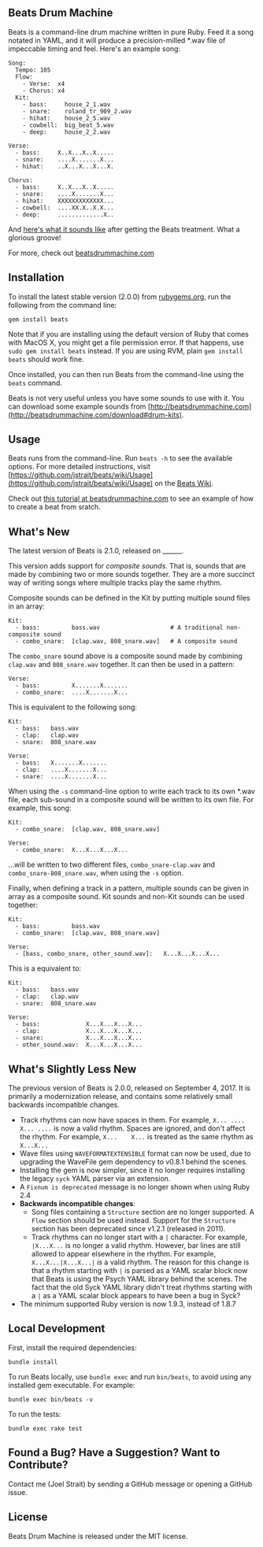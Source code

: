 Beats Drum Machine
------------------

Beats is a command-line drum machine written in pure Ruby. Feed it a song notated in YAML, and it will produce a precision-milled *.wav file of impeccable timing and feel. Here's an example song:

    Song:
      Tempo: 105
      Flow:
        - Verse:  x4
        - Chorus: x4
      Kit:
        - bass:     house_2_1.wav
        - snare:    roland_tr_909_2.wav
        - hihat:    house_2_5.wav
        - cowbell:  big_beat_5.wav
        - deep:     house_2_2.wav

    Verse:
      - bass:     X..X...X..X.....
      - snare:    ....X.......X...
      - hihat:    ..X...X...X...X.

    Chorus:
      - bass:     X..X...X..X.....
      - snare:    ....X.......X...
      - hihat:    XXXXXXXXXXXXX...
      - cowbell:  ....XX.X..X.X...
      - deep:     .............X..

And [here's what it sounds like](http://beatsdrummachine.com/media/beat.mp3) after getting the Beats treatment. What a glorious groove!

For more, check out [beatsdrummachine.com](http://beatsdrummachine.com)


Installation
------------

To install the latest stable version (2.0.0) from [rubygems.org](http://rubygems.org/gems/beats), run the following from the command line:

    gem install beats

Note that if you are installing using the default version of Ruby that comes with MacOS X, you might get a file permission error. If that happens, use `sudo gem install beats` instead. If you are using RVM, plain `gem install beats` should work fine.

Once installed, you can then run Beats from the command-line using the `beats` command.

Beats is not very useful unless you have some sounds to use with it. You can download some example sounds from [http://beatsdrummachine.com](http://beatsdrummachine.com/download#drum-kits).


Usage
-----

Beats runs from the command-line. Run `beats -h` to see the available options. For more detailed instructions, visit [https://github.com/jstrait/beats/wiki/Usage](https://github.com/jstrait/beats/wiki/Usage) on the [Beats Wiki](https://github.com/jstrait/beats/wiki).

Check out [this tutorial at beatsdrummachine.com](http://beatsdrummachine.com/tutorial/) to see an example of how to create a beat from sratch.


What's New
----------

The latest version of Beats is 2.1.0, released on ______.

This version adds support for *composite sounds*. That is, sounds that are made by combining two or more sounds together. They are a more succinct way of writing songs where multiple tracks play the same rhythm.

Composite sounds can be defined in the Kit by putting multiple sound files in an array:

    Kit:
      - bass:         bass.wav                    # A traditional non-composite sound
      - combo_snare:  [clap.wav, 808_snare.wav]   # A composite sound

The `combo_snare` sound above is a composite sound made by combining `clap.wav` and `808_snare.wav` together. It can then be used in a pattern:

    Verse:
      - bass:         X.......X.......
      - combo_snare:  ....X.......X...

This is equivalent to the following song:

    Kit:
      - bass:   bass.wav
      - clap:   clap.wav
      - snare:  808_snare.wav

    Verse:
      - bass:   X.......X.......
      - clap:   ....X.......X...
      - snare:  ....X.......X...

When using the `-s` command-line option to write each track to its own *.wav file, each sub-sound in a composite sound will be written to its own file. For example, this song:

    Kit:
      - combo_snare:  [clap.wav, 808_snare.wav]

    Verse:
      - combo_snare:  X...X...X...X...

...will be written to two different files, `combo_snare-clap.wav` and `combo_snare-808_snare.wav`, when using the `-s` option.

Finally, when defining a track in a pattern, multiple sounds can be given in array as a composite sound. Kit sounds and non-Kit sounds can be used together:

    Kit:
      - bass:         bass.wav
      - combo_snare:  [clap.wav, 808_snare.wav]

    Verse:
      - [bass, combo_snare, other_sound.wav]:   X...X...X...X...

This is a equivalent to:

    Kit:
      - bass:   bass.wav
      - clap:   clap.wav
      - snare:  808_snare.wav

    Verse:
      - bass:             X...X...X...X...
      - clap:             X...X...X...X...
      - snare:            X...X...X...X...
      - other_sound.wav:  X...X...X...X...



What's Slightly Less New
------------------------

The previous version of Beats is 2.0.0, released on September 4, 2017. It is primarily a modernization release, and contains some relatively small backwards incompatible changes.

* Track rhythms can now have spaces in them. For example, `X... .... X... ....` is now a valid rhythm. Spaces are ignored, and don't affect the rhythm. For example, `X...    X...` is treated as the same rhythm as `X...X...`
* Wave files using `WAVEFORMATEXTENSIBLE` format can now be used, due to upgrading the WaveFile gem dependency to v0.8.1 behind the scenes.
* Installing the gem is now simpler, since it no longer requires installing the legacy `syck` YAML parser via an extension.
* A `Fixnum is deprecated` message is no longer shown when using Ruby 2.4
* **Backwards incompatible changes**:
  * Song files containing a `Structure` section are no longer supported. A `Flow` section should be used instead. Support for the `Structure` section has been deprecated since v1.2.1 (released in 2011).
  * Track rhythms can no longer start with a `|` character. For example, `|X...X...` is no longer a valid rhythm. However, bar lines are still allowed to appear elsewhere in the rhythm. For example, `X...X...|X...X...|` _is_ a valid rhythm. The reason for this change is that a rhythm starting with `|` is parsed as a YAML scalar block now that Beats is using the Psych YAML library behind the scenes. The fact that the old Syck YAML library didn't treat rhythms starting with a `|` as a YAML scalar block appears to have been a bug in Syck?
* The minimum supported Ruby version is now 1.9.3, instead of 1.8.7


Local Development
-----------------

First, install the required dependencies:

    bundle install

To run Beats locally, use `bundle exec` and run `bin/beats`, to avoid using any installed gem executable. For example:

    bundle exec bin/beats -v

To run the tests:

    bundle exec rake test



Found a Bug? Have a Suggestion? Want to Contribute?
---------------------------------------------------

Contact me (Joel Strait) by sending a GitHub message or opening a GitHub issue.


License
-------
Beats Drum Machine is released under the MIT license.

